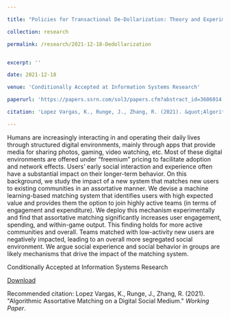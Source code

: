 ```yaml
---

title: "Policies for Transactional De-Dollarization: Theory and Experiment"

collection: research

permalink: /research/2021-12-18-Dedollarization


excerpt: ''

date: 2021-12-18

venue: 'Conditionally Accepted at Information Systems Research'

paperurl: 'https://papers.ssrn.com/sol3/papers.cfm?abstract_id=3606014'

citation: 'Lopez Vargas, K., Runge, J., Zhang, R. (2021). &quot;Algorithmic Assortative Matching on a Digital Social Medium.&quot; <i>Working Paper</i>.'

---
```

Humans are increasingly interacting in and operating their daily lives through structured digital environments, mainly through apps that provide media for sharing photos, gaming, video watching, etc. Most of these digital environments are offered under “freemium” pricing to facilitate adoption and network effects. Users’ early social interaction and experience often have a substantial impact on their longer-term behavior. On this background, we study the impact of a new system that matches new users to existing communities in an assortative manner. We devise a machine learning-based matching system that identifies users with high expected value and provides them the option to join highly active teams (in terms of engagement and expenditure). We deploy this mechanism experimentally and find that assortative matching significantly increases user engagement, spending, and within-game output. This finding holds for more active communities and overall. Teams matched with low-activity new users are negatively impacted, leading to an overall more segregated social environment. We argue social experience and social behavior in groups are likely mechanisms that drive the impact of the matching system.

Conditionally Accepted at Information Systems Research

[Download](https://papers.ssrn.com/sol3/papers.cfm?abstract_id=3972913)

Recommended citation: Lopez Vargas, K., Runge, J., Zhang, R. (2021). &quot;Algorithmic Assortative Matching on a Digital Social Medium.&quot; <i>Working Paper</i>.
